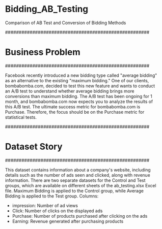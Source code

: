 # Bidding_AB_Testing
 Comparison of AB Test and Conversion of Bidding Methods

#####################################################
# Business Problem
#####################################################

Facebook recently introduced a new bidding type called "average bidding" as an alternative to the existing "maximum bidding." One of our clients, bombabomba.com, decided to test this new feature and wants to conduct an A/B test to understand whether average bidding brings more conversions than maximum bidding. The A/B test has been ongoing for 1 month, and bombabomba.com now expects you to analyze the results of this A/B test. The ultimate success metric for bombabomba.com is Purchase. Therefore, the focus should be on the Purchase metric for statistical tests.

#####################################################
# Dataset Story
#####################################################

This dataset contains information about a company's website, including details such as the number of ads seen and clicked, along with revenue information. There are two separate datasets for the Control and Test groups, which are available on different sheets of the ab_testing.xlsx Excel file. Maximum Bidding is applied to the Control group, while Average Bidding is applied to the Test group.
Columns:
- impression: Number of ad views
- Click: Number of clicks on the displayed ads
- Purchase: Number of products purchased after clicking on the ads
- Earning: Revenue generated after purchasing products
